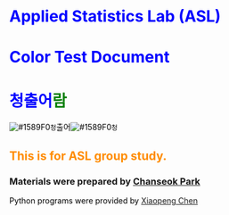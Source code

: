 # Applied Statistics Lab (ASL) 

# Color Test Document

<style>H1{color:Blue;}</style>
<style>H2{color:DarkOrange;}xxxx</style>
<style>p{color:Black;}</style>

# <span style="color:blue">청</span>출어<span style="color:green">람</span>

![#1589F0](https://via.placeholder.com/15/1589F0/000000?text=+)`청`출어![#1589F0](https://via.placeholder.com/15/1589F0/000000?text=+)`청`

## This is for ASL group study.

### Materials were prepared by [Chanseok Park](https://appliedstat.github.io) 


Python programs were provided by [Xiaopeng Chen](https://www.researchgate.net/profile/Xiaopeng-Chen-12)


